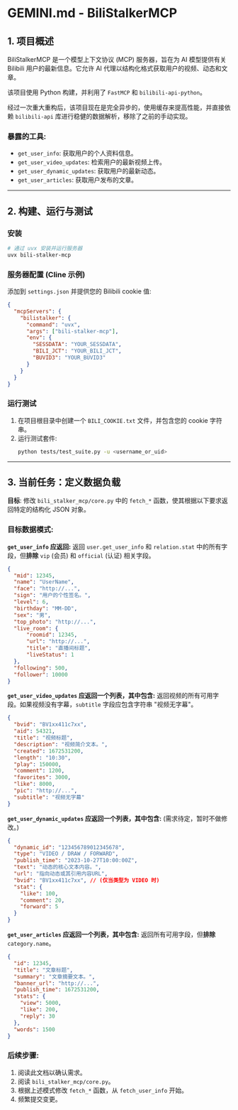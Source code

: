 # GEMINI.md - BiliStalkerMCP

## 1. 项目概述

BiliStalkerMCP 是一个模型上下文协议 (MCP) 服务器，旨在为 AI 模型提供有关 Bilibili 用户的最新信息。它允许 AI 代理以结构化格式获取用户的视频、动态和文章。

该项目使用 Python 构建，并利用了 `FastMCP` 和 `bilibili-api-python`。

经过一次重大重构后，该项目现在是完全异步的，使用缓存来提高性能，并直接依赖 `bilibili-api` 库进行稳健的数据解析，移除了之前的手动实现。

### 暴露的工具:
*   `get_user_info`: 获取用户的个人资料信息。
*   `get_user_video_updates`: 检索用户的最新视频上传。
*   `get_user_dynamic_updates`: 获取用户的最新动态。
*   `get_user_articles`: 获取用户发布的文章。

---

## 2. 构建、运行与测试

### 安装
```bash
# 通过 uvx 安装并运行服务器
uvx bili-stalker-mcp
```

### 服务器配置 (Cline 示例)
添加到 `settings.json` 并提供您的 Bilibili cookie 值:
```json
{
  "mcpServers": {
    "bilistalker": {
      "command": "uvx",
      "args": ["bili-stalker-mcp"],
      "env": {
        "SESSDATA": "YOUR_SESSDATA",
        "BILI_JCT": "YOUR_BILI_JCT",
        "BUVID3": "YOUR_BUVID3"
      }
    }
  }
}
```

### 运行测试
1.  在项目根目录中创建一个 `BILI_COOKIE.txt` 文件，并包含您的 cookie 字符串。
2.  运行测试套件:
    ```bash
    python tests/test_suite.py -u <username_or_uid>
    ```

---

## 3. 当前任务：定义数据负载

**目标**: 修改 `bili_stalker_mcp/core.py` 中的 `fetch_*` 函数，使其根据以下要求返回特定的结构化 JSON 对象。

### 目标数据模式:

**`get_user_info` 应返回:**
返回 `user.get_user_info` 和 `relation.stat` 中的所有字段，但**排除** `vip` (会员) 和 `official` (认证) 相关字段。
```json
{
  "mid": 12345,
  "name": "UserName",
  "face": "http://...",
  "sign": "用户的个性签名。",
  "level": 6,
  "birthday": "MM-DD",
  "sex": "男",
  "top_photo": "http://...",
  "live_room": {
      "roomid": 12345,
      "url": "http://...",
      "title": "直播间标题",
      "liveStatus": 1
  },
  "following": 500,
  "follower": 10000
}
```

**`get_user_video_updates` 应返回一个列表，其中包含:**
返回视频的所有可用字段。如果视频没有字幕，`subtitle` 字段应包含字符串 "视频无字幕"。
```json
{
  "bvid": "BV1xx411c7xx",
  "aid": 54321,
  "title": "视频标题",
  "description": "视频简介文本。",
  "created": 1672531200,
  "length": "10:30",
  "play": 150000,
  "comment": 1200,
  "favorites": 3000,
  "like": 8000,
  "pic": "http://...",
  "subtitle": "视频无字幕"
}
```

**`get_user_dynamic_updates` 应返回一个列表，其中包含:**
(需求待定，暂时不做修改。)
```json
{
  "dynamic_id": "123456789012345678",
  "type": "VIDEO / DRAW / FORWARD",
  "publish_time": "2023-10-27T10:00:00Z",
  "text": "动态的核心文本内容。",
  "url": "指向动态或其引用内容URL",
  "bvid": "BV1xx411c7xx", // (仅当类型为 VIDEO 时)
  "stat": {
    "like": 100,
    "comment": 20,
    "forward": 5
  }
}
```

**`get_user_articles` 应返回一个列表，其中包含:**
返回所有可用字段，但**排除** `category.name`。
```json
{
  "id": 12345,
  "title": "文章标题",
  "summary": "文章摘要文本。",
  "banner_url": "http://...",
  "publish_time": 1672531200,
  "stats": {
    "view": 5000,
    "like": 200,
    "reply": 30
  },
  "words": 1500
}
```

### 后续步骤:
1.  阅读此文档以确认需求。
2.  阅读 `bili_stalker_mcp/core.py`。
3.  根据上述模式修改 `fetch_*` 函数，从 `fetch_user_info` 开始。
4.  频繁提交变更。

